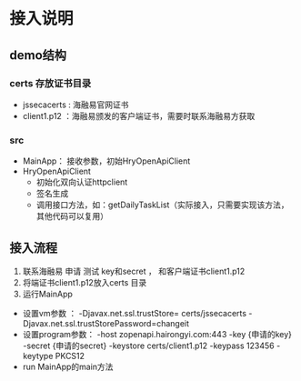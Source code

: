 # 接入说明
## demo结构
### certs 存放证书目录
* jssecacerts : 海融易官网证书
* client1.p12 ：海融易颁发的客户端证书，需要时联系海融易方获取
### src
* MainApp： 接收参数，初始HryOpenApiClient 
* HryOpenApiClient 
  * 初始化双向认证httpclient
  * 签名生成
  * 调用接口方法，如：getDailyTaskList（实际接入，只需要实现该方法，其他代码可以复用）

## 接入流程
1.  联系海融易 申请 测试 key和secret ， 和客户端证书client1.p12
1.  将端证书client1.p12放入certs 目录
1.  运行MainApp
   * 设置vm参数 ：  -Djavax.net.ssl.trustStore= certs/jssecacerts -Djavax.net.ssl.trustStorePassword=changeit
   * 设置program参数： -host zopenapi.hairongyi.com:443 -key {申请的key} -secret {申请的secret} -keystore certs/client1.p12 -keypass 123456 -keytype PKCS12
   *  run MainApp的main方法 
